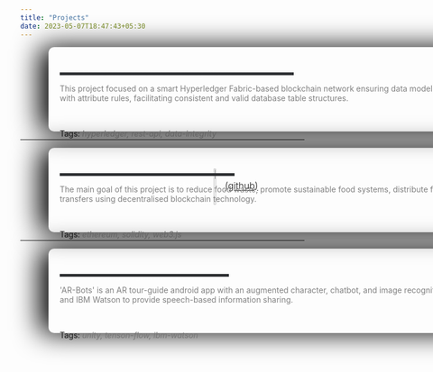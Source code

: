 ```yaml
---
title: "Projects"
date: 2023-05-07T18:47:43+05:30
---
```



<div class="card">
<h3 class="title">Data Model Standardisation using Blockchain
</h3>
<div class="bar" style="width: 415px;">
    <div class="emptybar"></div>
    <div class="filledbar"></div>
    <div class="description">
    This project focused on a smart Hyperledger Fabric-based blockchain network ensuring data model integrity across FMS modules (IBM-SIS) with attribute rules, facilitating consistent and valid database table structures.<br>
    </div>
    <div class="projecttags"> Tags: <i>hyperledger,</i> <i>rest-api,</i> <i>data-integrity</i> </div>
</div>
</div>

---
  
<div class="card">
<h3 class="title">ZeroHunger - Ethereum Blockchain
<img src="/icon-link.png" alt="URL" style="width: 4%;" id="linkurl">
<a href="https://github.com/VasanthVanan/ZeroHunger-Ethereum-Blockchain" target="_blank">(github)</a>
</h3>
<div class="bar" style="width: 310px;">
    <div class="emptybar"></div>
    <div class="filledbar"></div>
    <div class="description">
    The main goal of this project is to reduce food waste, promote sustainable food systems, distribute food to the needy, and enhance cashless transfers using decentralised blockchain technology.
    </div>
    <div class="projecttags"> Tags: <i>ethereum,</i> <i>solidity,</i> <i>web3.js</i></div>
</div>
</div>


---
  
<div class="card">
<h3 class="title">AR-Bots using Augmented Reality</h3>
<div class="bar" style="width: 300px;">
    <div class="emptybar"></div>
    <div class="filledbar"></div>
    <div class="description">
    'AR-Bots' is an AR tour-guide android app with an augmented character, chatbot, and image recognition. It uses Vuforia, Unity, Tensor Flow, and IBM Watson to provide speech-based information sharing.
    </div>
    <div class="projecttags"> Tags: <i>unity,</i> <i>tenson-flow,</i> <i>ibm-watson</i></div>
</div>
</div>


<style>

i{
    color: #777;
}

.projecttags{
 margin-top: 95px;
 width: 950px;
}
    
#linkurl{
    vertical-align: middle;
}
.year{
    color: #9F73AB;
    font-size: 13px;
    top: 15px;
}

.card {
  display: flex;
  height: 150px;
  width: 1000px;
  
  border-radius: 10px;
  box-shadow: -1rem 0 3rem #000;
/*   margin-left: -50px; */
  transition: 0.3s ease-out;
  position: relative;
  left: 100px;
}

.card:not(:first-child) {
    margin-left: -50px;
}

.card:hover {
  transform: translateY(-10px);
}

.card:hover .description{
    color: #fac8d2;
}


.title {
  color: white;
  font-weight: 300;
  position: absolute;
  left: 20px;
  top: 15px;
}

.bar {
  position: absolute;
  top: 45px;
  left: 20px;
  height: 5px;
}

.description{
  position: absolute;
  top: 20px;
  height:0px;
  width: 950px;
  color: grey;
  transition: opacity 0.3s ease-out;
}


.emptybar {
  background-color: #2e3033;
  width: 100%;
  height: 100%;
}

.filledbar {
  position: absolute;
  top: 0px;
  z-index: 3;
  width: 0%;
  height: 100%;
  background: rgb(0,154,217);
  background: linear-gradient(90deg, rgba(0,154,217,1) 0%, #ff808c 65%, #ff3045 100%);
  transition: 0.2s ease-out;
}

.card:hover .filledbar {
  width: 100%;
  transition: 0.6s ease-out;
}

.circle {
  position: absolute;
  top: 150px;
  left: calc(50% - 60px);
}

.stroke {
  stroke: white;
  stroke-dasharray: 360;
  stroke-dashoffset: 360;
  transition: 0.6s ease-out;
}


.card:hover .stroke {
  stroke-dashoffset: 100;
  transition: 0.6s ease-out;
}

</style>

